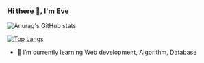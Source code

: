### Hi there 👋, I'm Eve

![Anurag's GitHub stats](https://github-readme-stats.vercel.app/api?username=nichakontae&show_icons=true&theme=dracula)


[![Top Langs](https://github-readme-stats.vercel.app/api/top-langs/?username=nichakontae&layout=compact&hide=jupyter%20notebook)](https://github.com/anuraghazra/github-readme-stats)

- 🌱 I’m currently learning Web development, Algorithm, Database
<!--
**nichakontae/nichakontae** is a ✨ _special_ ✨ repository because its `README.md` (this file) appears on your GitHub profile.

Here are some ideas to get you started:



- 🔭 I’m currently working on ...
- 👯 I’m looking to collaborate on ...
- 🤔 I’m looking for help with ...
- 💬 Ask me about ...
- 📫 How to reach me: ...
- 😄 Pronouns: ...
- ⚡ Fun fact: ...
-->

